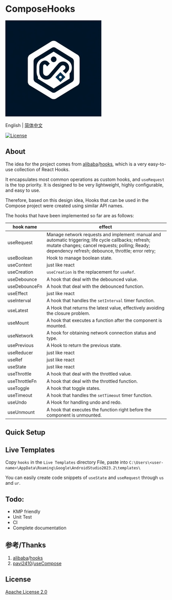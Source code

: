 # ComposeHooks

<picture>
  <img src="art/logo.jpg" width="300">
</picture>

English | [简体中文](https://github.com/junerver/ComposeHooks/blob/master/README.zh-cn.md)

[![License](https://img.shields.io/badge/License-Apache%202.0-blue.svg)](http://www.apache.org/licenses/LICENSE-2.0)

## About

The idea for the project comes
from [alibaba](https://github.com/alibaba)/[hooks](https://github.com/alibaba/hooks), which is a
very easy-to-use collection of React Hooks.

It encapsulates most common operations as custom hooks, and `useRequest` is the top priority. It is
designed to be very lightweight, highly configurable, and easy to use.

Therefore, based on this design idea, Hooks that can be used in the Compose project were created
using similar API names.

The hooks that have been implemented so far are as follows:

| hook name     | effect                                                       |
| ------------- | ------------------------------------------------------------ |
| useRequest    | Manage network requests and implement: manual and automatic triggering; life cycle callbacks; refresh; mutate changes; cancel requests; polling; Ready; dependency refresh; debounce, throttle; error retry; |
| useBoolean    | Hook to manage boolean state.                                |
| useContext    | just like react                                              |
| useCreation   | `useCreation` is the replacement for `useRef`.               |
| useDebounce   | A hook that deal with the debounced value.                   |
| useDebounceFn | A hook that deal with the debounced function.                |
| useEffect     | just like react                                              |
| useInterval   | A hook that handles the `setInterval` timer function.        |
| useLatest     | A Hook that returns the latest value, effectively avoiding the closure problem. |
| useMount      | A hook that executes a function after the component is mounted. |
| useNetwork    | A hook for obtaining network connection status and type.     |
| usePrevious   | A Hook to return the previous state.                         |
| useReducer    | just like react                                              |
| useRef        | just like react                                              |
| useState      | just like react                                              |
| useThrottle   | A hook that deal with the throttled value.                   |
| useThrottleFn | A hook that deal with the throttled function.                |
| useToggle     | A hook that toggle states.                                   |
| useTimeout    | A hook that handles the `setTimeout` timer function.         |
| useUndo       | A Hook for handling undo and redo.                           |
| useUnmount    | A hook that executes the function right before the component is unmounted. |

## Quick Setup

## Live Templates

Copy `hooks` in the `Live Templates` directory
File, paste into `C:\Users\<user-name>\AppData\Roaming\Google\AndroidStudio2023.2\templates\`

You can easily create code snippets of `useState` and `useRequest` through `us` and `ur`.

## Todo:

- KMP friendly
- Unit Test
- CI
- Complete documentation

## 参考/Thanks

1. [alibaba](https://github.com/alibaba)/[hooks](https://github.com/alibaba/hooks)
2. [pavi2410](https://github.com/pavi2410)/[useCompose](https://github.com/pavi2410/useCompose)

## License

[Apache License 2.0](https://choosealicense.com/licenses/apache-2.0/)